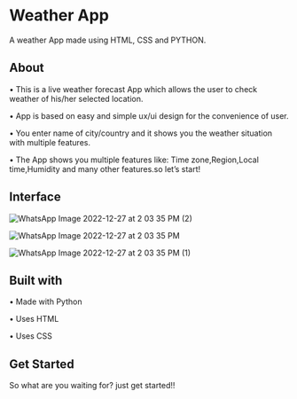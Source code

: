 
# Weather App

A weather App made using HTML, CSS and PYTHON.



## About

•	This is a live weather forecast App which allows the user to check weather of his/her selected location.

•	App is based on easy and simple ux/ui design for the convenience of user.

•	You enter name of city/country and it shows you the weather situation with multiple features.

•	The App shows you multiple features like:
   Time zone,Region,Local time,Humidity and many other features.so let’s start!

## Interface
![WhatsApp Image 2022-12-27 at 2 03 35 PM (2)](https://user-images.githubusercontent.com/96631518/209649641-6c5ebde1-e221-4e38-8968-a26afb89993b.jpeg)

![WhatsApp Image 2022-12-27 at 2 03 35 PM](https://user-images.githubusercontent.com/96631518/209649649-ed2bb303-1066-4b5f-b952-5763e1860c46.jpeg)

![WhatsApp Image 2022-12-27 at 2 03 35 PM (1)](https://user-images.githubusercontent.com/96631518/209649651-017ce01d-480b-4675-a9f9-914daf25c85d.jpeg)

## Built with
• Made with Python

• Uses HTML

• Uses CSS

## Get Started

So what are you waiting for? just get started!!
